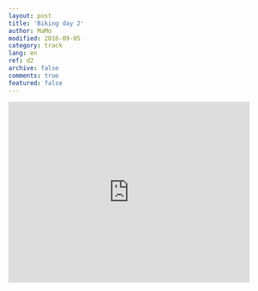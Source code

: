 ```yaml
---   
layout: post 
title: 'Biking day 2'  
author: MaMo 
modified: 2016-09-05
category: track 
lang: en 
ref: d2
archive: false 
comments: true 
featured: false 
--- 
```


                                                                                                                                                                                                                                                                                                                                                                                     

<iframe width='480' height='360' src='http://track-kit.net/maps_s3/?v=embed&track=229803  
.gpx' frameborder='0' allowfullscreen></iframe>